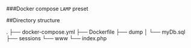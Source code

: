 ###Docker compose `LAMP` preset

##Directory structure

.
├── docker-compose.yml
├── Dockerfile
├── dump
│   └── myDb.sql
├── sessions
└── www
    └── index.php

